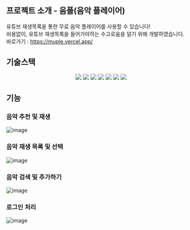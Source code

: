 ## 프로젝트 소개 - 음플(음악 플레이어)
유튜브 재생목록을 통한 무료 음악 플레이어를 사용할 수 있습니다! </br>
비용없이, 유튜브 재생목록을 들어가야하는 수고로움을 덜기 위해 개발하였습니다. </br>
바로가기 : https://muple.vercel.app/

## 기술스택
<div align=center> 
  <!-- Frontend -->
<img src="https://img.shields.io/badge/Next.js-000000?style=for-the-badge&logo=next.js&logoColor=white" />
<img src="https://img.shields.io/badge/React-61DAFB?style=for-the-badge&logo=react&logoColor=white" />
<img src="https://img.shields.io/badge/JavaScript-F7DF1E?style=for-the-badge&logo=javascript&logoColor=black" />
<img src="https://img.shields.io/badge/ReactQuery-FF4154?style=for-the-badge&logo=react-query&logoColor=white" />
<img src="https://img.shields.io/badge/TailwindCSS-06B6D4?style=for-the-badge&logo=tailwindcss&logoColor=white" />

<!-- Deployment & API -->
<img src="https://img.shields.io/badge/Vercel-000000?style=for-the-badge&logo=vercel&logoColor=white" />
<img src="https://img.shields.io/badge/YouTube API-FF0000?style=for-the-badge&logo=youtube&logoColor=white" />

</div>

## 기능
### 음악 추천 및 재생
![image](https://github.com/user-attachments/assets/df8064d0-f442-4822-b8ba-1af381ad7614)

### 음악 재생 목록 및 선택
![image](https://github.com/user-attachments/assets/72848004-d4e0-4b0f-9f30-3d8dbd0cb347)

### 음악 검색 및 추가하기
![image](https://github.com/user-attachments/assets/4edda7a2-a129-4e3c-9002-9fbcaee28f1b)

### 로그인 처리
![image](https://github.com/user-attachments/assets/d3e68c35-63d2-4012-ba2c-ce317249026c)

